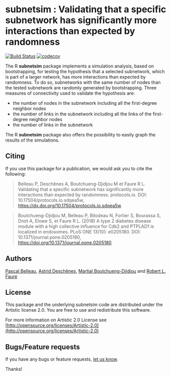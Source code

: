 subnetsim : Validating that a specific subnetwork has significantly more interactions than expected by randomness
====================

[![Build Status](https://travis-ci.org/belleau/subnetsim.svg?branch=master)](https://travis-ci.org/belleau/subnetsim)
[![codecov](https://codecov.io/gh/belleau/subnetsim/branch/master/graph/badge.svg)](https://codecov.io/gh/belleau/subnetsim)


The R **subnetsim** package implements a simulation analysis, based on bootstrapping, for testing the hypothesis that a selected subnetwork, which is part of a larger network, has more interactions than expected by randomness. To do so, subnetworks with the same number of nodes than the tested subnetwork are randomly generated by bootstrapping. Three measures of connectivity used to validate the hypothesis are: 

* the number of nodes in the subnetwork including all the first-degree neighbor nodes
* the number of links in the subnetwork including all the links of the first-degree neighbor nodes
* the number of links in the subnetwork

The R **subnetsim** package also offers the possibility to easily graph the results of the simulations.    
    
## Citing ##

If you use this package for a publication, we would ask you to cite the following:

> Belleau P, Deschênes A, Boutchueng-Djidjou M et Faure R L. Validating that a specific subnetwork has significantly more interactions than expected by randomness. protocols.io. DOI: 10.17504/protocols.io.sdqea5w,  https://dx.doi.org/10.17504/protocols.io.sdqea5w

> Boutchueng-Djidjou M, Belleau P, Bilodeau N, Fortier S, Bourassa S, Droit A, Elowe S, et Faure R L. (2018) A type 2 diabetes disease module with a high collective influence for Cdk2 and PTPLAD1 is localized in endosomes. PLoS ONE 13(10): e0205180. DOI: 10.1371/journal.pone.0205180,  https://doi.org/10.1371/journal.pone.0205180


## Authors ##

[Pascal Belleau](http://ca.linkedin.com/in/pascalbelleau "Pascal Belleau"),
[Astrid Desch&ecirc;nes](http://ca.linkedin.com/in/astriddeschenes "Astrid Desch&ecirc;nes"),
[Martial Boutchueng-Djidjou](https://www.researchgate.net/profile/Boutchueng_Djidjou_M) and
[Robert L. Faure](http://www.crchudequebec.ulaval.ca/en/research/researchers/robert-l-faure/)

## License ##

This package and the underlying subnetsim code are distributed under 
the Artistic license 2.0. You are free to use and redistribute this software. 

For more information on Artistic 2.0 License see
[http://opensource.org/licenses/Artistic-2.0](http://opensource.org/licenses/Artistic-2.0)


## Bugs/Feature requests ##

If you have any bugs or feature requests, 
[let us know](https://github.com/belleau/subnetsim/issues). 

Thanks!
